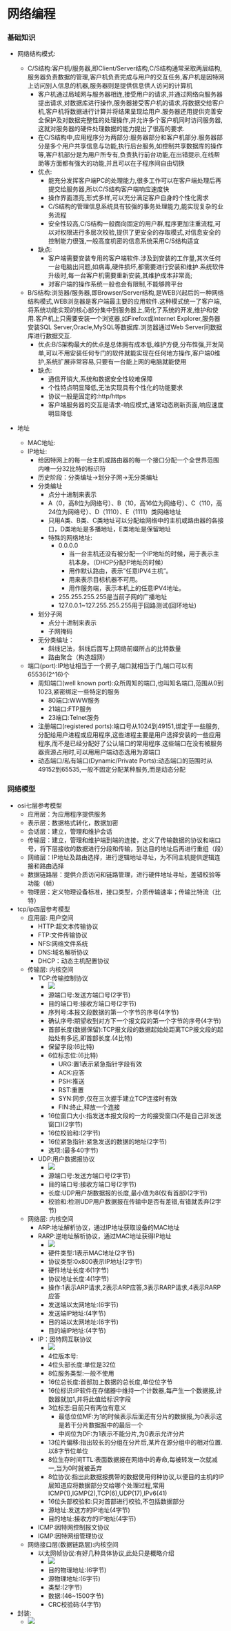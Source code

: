 # 网络编程

### 基础知识
- 网络结构模式:
    - C/S结构:客户机/服务器,即Client/Server结构,C/S结构通常采取两层结构,服务器负责数据的管理,客户机负责完成与用户的交互任务,客户机是因特网上访问别人信息的机器,服务器则是提供信息供人访问的计算机
        - 客户机通过局域网与服务器相连,接受用户的请求,并通过网络向服务器提出请求,对数据库进行操作,服务器接受客户机的请求,将数据交给客户机,客户机将数据进行计算并将结果呈现给用户.服务器还用提供完善安全保护及对数据完整性的处理操作,并允许多个客户机同时访问服务器,这就对服务器的硬件处理数据的能力提出了很高的要求.
        - 在C/S结构中,应用程序分为两部分:服务器部分和客户机部分.服务器部分是多个用户共享信息与功能,执行后台服务,如控制共享数据库的操作等,客户机部分是为用户所专有,负责执行前台功能,在出错提示,在线帮助等方面都有强大的功能,并且可以在子程序间自由切换
        - 优点:
            - 能充分发挥客户端PC的处理能力,很多工作可以在客户端处理后再提交给服务器,所以C/S结构客户端响应速度快
            - 操作界面漂亮,形式多样,可以充分满足客户自身的个性化需求
            - C/S结构的管理信息系统具有较强的事务处理能力,能实现复杂的业务流程
            - 安全性较高,C/S结构一般面向固定的用户群,程序更加注重流程,可以对权限进行多层次校验,提供了更安全的存取模式,对信息安全的控制能力很强,一般高度机密的信息系统采用C/S结构适宜
        - 缺点:
            - 客户端需要安装专用的客户端软件.涉及到安装的工作量,其次任何一台电脑出问题,如病毒,硬件损坏,都需要进行安装和维护.系统软件升级时,每一台客户机需要重新安装,其维护成本非常高;
            - 对客户端的操作系统一般也会有限制,不能够跨平台
    - B/S结构:浏览器/服务器,即Browser/Server结构,是WEB兴起后的一种网络结构模式,WEB浏览器是客户端最主要的应用软件.这种模式统一了客户端,将系统功能实现的核心部分集中到服务器上,简化了系统的开发,维护和使用.客户机上只需要安装一个浏览器,如Firefox或Internet Explorer,服务器安装SQL Server,Oracle,MySQL等数据库.浏览器通过Web Server同数据库进行数据交互.
        - 优点:B/S架构最大的优点是总体拥有成本低,维护方便,分布性强,开发简单,可以不用安装任何专门的软件就能实现在任何地方操作,客户端0维护,系统扩展非常容易,只要有一台能上网的电脑就能使用
        - 缺点:
            - 通信开销大,系统和数据安全性较难保障
            - 个性特点明显降低,无法实现具有个性化的功能要求
            - 协议一般是固定的:http/https
            - 客户端服务器的交互是请求-响应模式,通常动态刷新页面,响应速度明显降低


- 地址
    - MAC地址:
    - IP地址:
        - 给因特网上的每一台主机或路由器的每一个接口分配一个全世界范围内唯一分32比特的标识符
        - 历史阶段：分类编址->划分子网->无分类编址
        - 分类编址
            - 点分十进制来表示
            - A（0，高8位为网络号）、B（10，高16位为网络号）、C（110，高24位为网络号）、D（1110）、E（1111）类网络地址
            - 只用A类、B类、C类地址可以分配给网络中的主机或路由器的各接口，D类地址是多播地址，E类地址是保留地址
            - 特殊的网络地址:
                - 0.0.0.0
                    - 当一台主机还没有被分配一个IP地址的时候，用于表示主机本身。（DHCP分配IP地址的时候）
                    - 用作默认路由，表示”任意IPV4主机”。
                    - 用来表示目标机器不可用。
                    - 用作服务端，表示本机上的任意IPV4地址。
                - 255.255.255.255是当前子网的广播地址
                - 127.0.0.1~127.255.255.255用于回路测试(回环地址)
        - 划分子网
            - 点分十进制来表示
            - 子网掩码
        - 无分类编址：
            - 斜线记法，斜线后面写上网络前缀所占的比特数量
            - 路由聚合（构造超网）
    - 端口(port):IP地址相当于一个房子,端口就相当于门,端口可以有65536(2^16)个
        - 周知端口(well known port):众所周知的端口,也叫知名端口,范围从0到1023,紧密绑定一些特定的服务
            - 80端口:WWW服务
            - 21端口:FTP服务
            - 23端口:Telnet服务
        - 注册端口(registered ports):端口号从1024到49151,绑定于一些服务,分配给用户进程或应用程序,这些进程主要是用户选择安装的一些应用程序,而不是已经分配好了公认端口的常用程序.这些端口在没有被服务器资源占用时,可以用用户端动态选用为源端口
        - 动态端口/私有端口(Dynamic/Private Ports):动态端口的范围时从49152到65535,一般不固定分配某种服务,而是动态分配

### 网络模型
- osi七层参考模型
    - 应用层：为应用程序提供服务
    - 表示层：数据格式转化，数据加密
    - 会话层：建立，管理和维护会话
    - 传输层：建立，管理和维护端到端的连接，定义了传输数据的协议和端口号，将下层接收的数据进行分段和传输，到达目的地址后再进行重组（段）
    - 网络层：IP地址及路由选择，进行逻辑地址寻址，为不同主机提供逻辑连接和路由选择
    - 数据链路层：提供介质访问和链路管理，进行硬件地址寻址，差错校验等功能（帧）
    - 物理层：定义物理设备标准，接口类型，介质传输速率；传输比特流（比特）
- tcp/ip四层参考模型
    - 应用层: 用户空间
        - HTTP:超文本传输协议
        - FTP:文件传输协议
        - NFS:网络文件系统
        - DNS:域名解析协议
        - DHCP：动态主机配置协议
    - 传输层: 内核空间
        - TCP:传输控制协议
            - ![](./pictures/TCP协议头部.png)
            - 源端口号:发送方端口号(2字节)
            - 目的端口号:接收方端口号(2字节)
            - 序列号:本报文段数据的第一个字节的序号(4字节)
            - 确认序号:期望收到对方下一个报文段的第一个字节的序号(4字节)
            - 首部长度(数据保留):TCP报文段的数据起始处距离TCP报文段的起始处有多远,即首部长度.(4比特)
            - 保留字段:(6比特)
            - 6位标志位:(6比特)
                - URG:置1表示紧急指针字段有效
                - ACK:应答
                - PSH:推送
                - RST:重置
                - SYN:同步,仅在三次握手建立TCP连接时有效
                - FIN:终止,释放一个连接
            - 16位窗口大小:指发送本报文段的一方的接受窗口(不是自己非发送窗口)(2字节)
            - 16位校验和:(2字节)
            - 16位紧急指针:紧急发送的数据的地址(2字节)
            - 选项:(最多40字节)
        - UDP:用户数据报协议
            - ![](./pictures/udp协议.png)
            - 源端口号:发送方端口号(2字节)
            - 目的端口号:接收方端口号(2字节)
            - 长度:UDP用户胡数据报的长度,最小值为8(仅有首部)(2字节)
            - 校验和:检测UDP用户数据报在传输中是否有差错,有错就丢弃(2字节)
    - 网络层: 内核空间
        - ARP:地址解析协议，通过IP地址获取设备的MAC地址 
        - RARP:逆地址解析协议，通过MAC地址获得IP地址
            - ![](./pictures/ARP协议.png)
            - 硬件类型:1表示MAC地址(2字节)
            - 协议类型:0x800表示IP地址(2字节)
            - 硬件地址长度:6(1字节)
            - 协议地址长度:4(1字节)
            - 操作:1表示ARP请求,2表示ARP应答,3表示RARP请求,4表示RARP应答
            - 发送端以太网地址:(6字节)
            - 发送端IP地址:(4字节)
            - 目的端以太网地址:(6字节)
            - 目的端IP地址:(4字节)         
        - IP：因特网互联协议
            - ![](./pictures/IP协议.png)
            - 4位版本号:
            - 4位头部长度:单位是32位
            - 8位服务类型:一般不使用
            - 16位总长度:首部加上数据的总长度,单位位字节
            - 16位标识:IP软件在存储器中维持一个计数器,每产生一个数据报,计数器就加1,并将此值给标识字段
            - 3位标志:目前只有两位有意义
                - 最低位位MF:为1的时候表示后面还有分片的数据报,为0表示这是若干分片数据报中的最后一个
                - 中间位为DF:为1表示不能分片,为0表示允许分片
            - 13位片偏移:指出较长的分组在分片后,某片在源分组中的相对位置.以8字节位单位
            - 8位生存时间TTL:表面数据报在网络中的寿命,每被转发一次就减一,当为0时就被丢弃
            - 8位协议:指出此数据报携带的数据使用何种协议,以便目的主机的IP层知道应将数据部分交给哪个处理过程,常用ICMP(1),IGMP(2),TCP(6),UDP(17),IPv6(41)
            - 16位头部校验和:只对首部进行校验,不包括数据部分
            - 源地址:发送方的IP地址(4字节)
            - 目的地址:接收方的IP地址(4字节)
        - ICMP:因特网控制报文协议
        - IGMP:因特网组管理协议
    - 网络接口层(数据链路层):内核空间
        - 以太网帧协议:有好几种具体协议,此处只是概略介绍
            - ![](./pictures/以太网帧协议.png)
            - 目的物理地址:(6字节)
            - 源物理地址:(6字节)
            - 类型:(2字节)
            - 数据:(46~1500字节)
            - CRC校验码:(4字节)
- 封装:
    - ![](./pictures/封装.png)